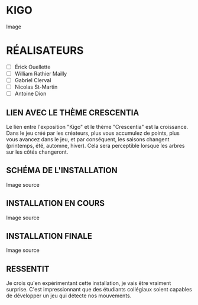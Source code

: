# KIGO

Image

# RÉALISATEURS
- [ ] Érick Ouellette
- [ ] William Rathier Mailly
- [ ] Gabriel Clerval
- [ ] Nicolas St-Martin
- [ ] Antoine Dion

## LIEN AVEC LE THÈME CRESCENTIA
Le lien entre l'exposition "Kigo" et le thème "Crescentia" est la croissance. Dans le jeu créé par les créateurs, plus vous accumulez de points, plus vous avancez dans le jeu, et par conséquent, les saisons changent (printemps, été, automne, hiver). Cela sera perceptible lorsque les arbres sur les côtés changeront.

## SCHÉMA DE L'INSTALLATION

Image
source

## INSTALLATION EN COURS

Image
source

## INSTALLATION FINALE

Image
source

## RESSENTIT
Je crois qu'en expérimentant cette installation, je vais être vraiment surprise. C'est impressionnant que des étudiants collégiaux soient capables de développer un jeu qui détecte nos mouvements.
